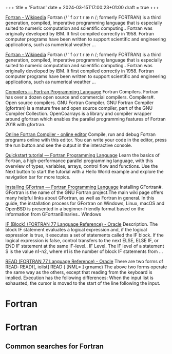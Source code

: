 +++
title = 'Fortran'
date = 2024-03-15T17:00:23+01:00
draft = true
+++

[Fortran - Wikipedia](https://en.wikipedia.org/wiki/Fortran)
Fortran (/ ˈ f ɔːr t r æ n /; formerly FORTRAN) is a third generation, compiled, imperative programming language that is especially suited to numeric computation and scientific computing.. Fortran was originally developed by IBM. It first compiled correctly in 1958. Fortran computer programs have been written to support scientific and engineering applications, such as numerical weather ...

[Fortran - Wikipedia](https://en.wikipedia.org/wiki/Fortran)
Fortran (/ ˈ f ɔːr t r æ n /; formerly FORTRAN) is a third generation, compiled, imperative programming language that is especially suited to numeric computation and scientific computing.. Fortran was originally developed by IBM. It first compiled correctly in 1958. Fortran computer programs have been written to support scientific and engineering applications, such as numerical weather ...

[Compilers — Fortran Programming Language](https://fortran-lang.org/compilers/)
Fortran Compilers. Fortran has over a dozen open source and commercial compilers. Compilers#. Open source compilers. GNU Fortran Compiler. GNU Fortran Compiler (gfortran) is a mature free and open source compiler, part of the GNU Compiler Collection. OpenCoarrays is a library and compiler wrapper around gfortran which enables the parallel programming features of Fortran 2018 with gfortran.

[Online Fortran Compiler - online editor](https://www.onlinegdb.com/online_fortran_compiler)
Compile, run and debug Fortran programs online with this editor. You can write your code in the editor, press the run button and see the output in the interactive console.

[Quickstart tutorial — Fortran Programming Language](https://fortran-lang.org/en/learn/quickstart/index.html)
Learn the basics of Fortran, a high-performance parallel programming language, with this overview of types, variables, arrays, control flow and functions. Use the Next button to start the tutorial with a Hello World example and explore the navigation bar for more topics.

[Installing GFortran — Fortran Programming Language](https://fortran-lang.org/en/learn/os_setup/install_gfortran/)
Installing GFortran#. GFortran is the name of the GNU Fortran project.The main wiki page offers many helpful links about GFortran, as well as Fortran in general. In this guide, the installation process for GFortran on Windows, Linux, macOS and OpenBSD is presented in a beginner-friendly format based on the information from GFortranBinaries.. Windows

[IF (Block) (FORTRAN 77 Language Reference) - Oracle](https://docs.oracle.com/cd/E19957-01/805-4939/6j4m0vn9r/index.html)
Description. The block IF statement evaluates a logical expression and, if the logical expression is true, it executes a set of statements called the IF block. If the logical expression is false, control transfers to the next ELSE, ELSE IF, or END IF statement at the same IF-level.. IF Level. The IF level of a statement S is the value n1-n2, where n1 is the number of block IF statements from ...

[READ (FORTRAN 77 Language Reference) - Oracle](https://docs.oracle.com/cd/E19957-01/805-4939/6j4m0vnat/index.html)
There are two forms of READ: READf[, iolist] READ ( [NML= ] grname) The above two forms operate the same way as the others, except that reading from the keyboard is implied. Execution has the following differences: When the input list is exhausted, the cursor is moved to the start of the line following the input.

Fortran
=======

# Fortran

## Common searches for Fortran

